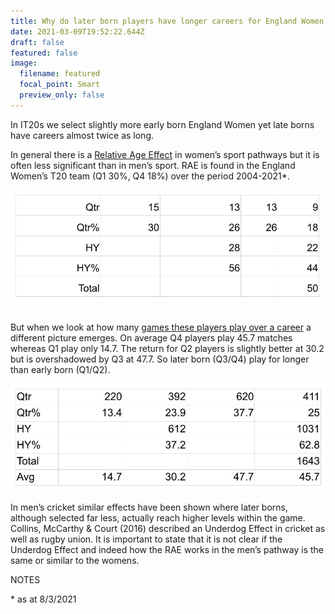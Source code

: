 ```yaml
---
title: Why do later born players have longer careers for England Women in T20 cricket?
date: 2021-03-09T19:52:22.644Z
draft: false
featured: false
image:
  filename: featured
  focal_point: Smart
  preview_only: false
---
```

In IT20s we select slightly more early born England Women yet late borns have careers almost twice as long. 

In general there is a [Relative Age Effect](https://onemoresummer.co.uk/post/what-is-relative-age-effect/) in women’s sport pathways but it is often less significant than in men’s sport. RAE is found in the England Women’s T20 team (Q1 30%, Q4 18%) over the period 2004-2021*.

![](womens-it20-qtrs.jpg)

\
But when we look at how many [games these players play over a career](https://onemoresummer.co.uk/post/matches-played-by-birth-quarter/) a different picture emerges. On average Q4 players play 45.7 matches whereas Q1 play only 14.7. The return for Q2 players is slightly better at 30.2 but is overshadowed by Q3 at 47.7. So later born (Q3/Q4) play for longer than early born (Q1/Q2). 

![](womens-it20-matches-by-qtr.jpg)

In men’s cricket similar effects have been shown where later borns, although selected far less, actually reach higher levels within the game. Collins, McCarthy & Court (2016) described an Underdog Effect in cricket as well as rugby union. It is important to state that it is not clear if the Underdog Effect and indeed how the RAE works in the men’s pathway is the same or similar to the womens.

NOTES

\* as at 8/3/2021